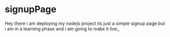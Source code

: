 # signupPage
Hey there i am deploying my nodejs project its just a simple signup page but i am in a learning phase and i am going to make it live,,

